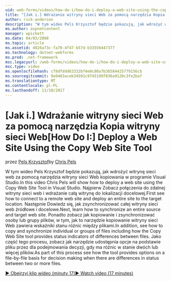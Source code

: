 ```yaml
---
uid: web-forms/videos/how-do-i/how-do-i-deploy-a-web-site-using-the-copy-web-site-tool
title: "[Jak i.] Wdrażanie witryny sieci Web za pomocą narzędzia Kopia witryny sieci Web | Dokumentacja firmy Microsoft"
author: rick-anderson
description: "W tym wideo Pels Krzysztof będzie pokazują, jak wdrożyć witrynę sieci web za pomocą narzędzia witryny sieci Web kopiowania w programie Visual Studio. Najpierw zobacz sposób podłączania do zdalnej witryny sieci web i..."
ms.author: aspnetcontent
manager: wpickett
ms.date: 04/03/2008
ms.topic: article
ms.assetid: 4926a73c-fa70-4f47-b57d-b33556447377
ms.technology: dotnet-webforms
ms.prod: .net-framework
msc.legacyurl: /web-forms/videos/how-do-i/how-do-i-deploy-a-web-site-using-the-copy-web-site-tool
msc.type: video
ms.openlocfilehash: cf8dfddd63332bf4e0c80a7b36584425779156cb
ms.sourcegitcommit: 9a9483aceb34591c97451997036a9120c3fe2baf
ms.translationtype: MT
ms.contentlocale: pl-PL
ms.lasthandoff: 11/10/2017
---
```

<a name="how-do-i-deploy-a-web-site-using-the-copy-web-site-tool"></a><span data-ttu-id="48d94-104">[Jak i.] Wdrażanie witryny sieci Web za pomocą narzędzia Kopia witryny sieci Web</span><span class="sxs-lookup"><span data-stu-id="48d94-104">[How Do I:] Deploy a Web Site Using the Copy Web Site Tool</span></span>
====================
<span data-ttu-id="48d94-105">przez [Pels Krzysztof](https://twitter.com/chrispels)</span><span class="sxs-lookup"><span data-stu-id="48d94-105">by [Chris Pels](https://twitter.com/chrispels)</span></span>

<span data-ttu-id="48d94-106">W tym wideo Pels Krzysztof będzie pokazują, jak wdrożyć witrynę sieci web za pomocą narzędzia witryny sieci Web kopiowania w programie Visual Studio.</span><span class="sxs-lookup"><span data-stu-id="48d94-106">In this video Chris Pels will show how to deploy a web site using the Copy Web Site Tool in Visual Studio.</span></span> <span data-ttu-id="48d94-107">Najpierw Zobacz połączenia do zdalnej witryny sieci web i wdrażanie całą witrynę do lokalizacji docelowej.</span><span class="sxs-lookup"><span data-stu-id="48d94-107">First see how to connect to a remote web site and deploy an entire site to the target location.</span></span> <span data-ttu-id="48d94-108">Następnie Dowiedz się, jak zsynchronizować całej witryny sieci web źródłowe i docelowe.</span><span class="sxs-lookup"><span data-stu-id="48d94-108">Next, learn how to synchronize an entire source and target web site.</span></span> <span data-ttu-id="48d94-109">Ponadto zobacz jak kopiowanie i zsynchronizować osoby lub grupy plików, w tym, jak to narzędzie kopiowanie witryny sieci Web zawiera wskaźniki stanu różnic między plikami.</span><span class="sxs-lookup"><span data-stu-id="48d94-109">In addition, see how to copy and synchronize individual or groups of files including how the Copy Web Site tool provides status indicators of differences between files.</span></span> <span data-ttu-id="48d94-110">Jako część tego procesu, zobacz jak narzędzie udostępnia opcje na podstawie pliku przez dla podejmowania decyzji, gdy ma różnic w stanie dwóch lub więcej plików.</span><span class="sxs-lookup"><span data-stu-id="48d94-110">As part of this process see how the tool provides options on a file-by-file basis for decision making when there are differences in status between two or more files.</span></span>

[<span data-ttu-id="48d94-111">&#9654; Obejrzyj klip wideo (minuty 17)</span><span class="sxs-lookup"><span data-stu-id="48d94-111">&#9654; Watch video (17 minutes)</span></span>](https://channel9.msdn.com/Blogs/ASP-NET-Site-Videos/how-do-i-deploy-a-web-site-using-the-copy-web-site-tool)
